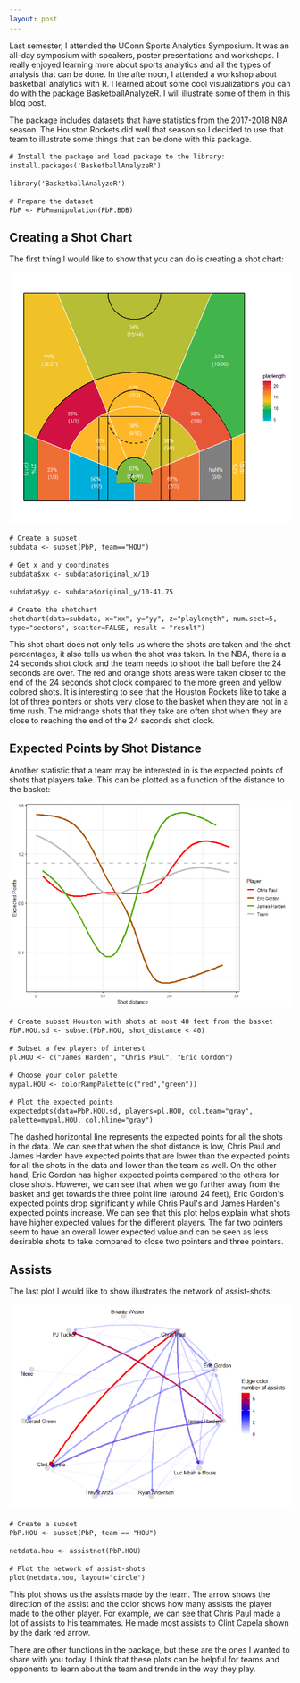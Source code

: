 ```yaml
---
layout: post
---
```


Last semester, I attended the UConn Sports Analytics Symposium. It was an all-day symposium with speakers, poster presentations and workshops. I really enjoyed learning more about sports analytics and all the types of analysis that can be done. In the afternoon, I attended a workshop about basketball analytics with R. I learned about some cool visualizations you can do with the package BasketballAnalyzeR. I will illustrate some of them in this blog post.

The package includes datasets that have statistics from the 2017-2018 NBA season. The Houston Rockets did well that season so I decided to use that team to illustrate some things that can be done with this package.

```
# Install the package and load package to the library:
install.packages('BasketballAnalyzeR')

library('BasketballAnalyzeR')

# Prepare the dataset
PbP <- PbPmanipulation(PbP.BDB) 
```

## Creating a Shot Chart

The first thing I would like to show that you can do is creating a shot chart:

![basketball1](/img/basketball1.png)

```
# Create a subset
subdata <- subset(PbP, team=="HOU")

# Get x and y coordinates
subdata$xx <- subdata$original_x/10

subdata$yy <- subdata$original_y/10-41.75

# Create the shotchart
shotchart(data=subdata, x="xx", y="yy", z="playlength", num.sect=5, type="sectors", scatter=FALSE, result = "result")
```

This shot chart does not only tells us where the shots are taken and the shot percentages, it also tells us when the shot was taken. In the NBA, there is a 24 seconds shot clock and the team needs to shoot the ball before the 24 seconds are over.  The red and orange shots areas were taken closer to the end of the 24 seconds shot clock compared to the more green and yellow colored shots. It is interesting to see that the Houston Rockets like to take a lot of three pointers or shots very close to the basket when they are not in a time rush. The midrange shots that they take are often shot when they are close to reaching the end of the 24 seconds shot clock.

## Expected Points by Shot Distance

Another statistic that a team may be interested in is the expected points of shots that players take. This can be plotted as a function of the distance to the basket:

![basketball2](/img/basketball2.png)

```
# Create subset Houston with shots at most 40 feet from the basket
PbP.HOU.sd <- subset(PbP.HOU, shot_distance < 40)

# Subset a few players of interest
pl.HOU <- c("James Harden", "Chris Paul", "Eric Gordon")

# Choose your color palette
mypal.HOU <- colorRampPalette(c("red","green"))

# Plot the expected points
expectedpts(data=PbP.HOU.sd, players=pl.HOU, col.team="gray", palette=mypal.HOU, col.hline="gray")
```

The dashed horizontal line represents the expected points for all the shots in the data. We can see that when the shot distance is low, Chris Paul and James Harden have expected points that are lower than the expected points for all the shots in the data and lower than the team as well. On the other hand, Eric Gordon has higher expected points compared to the others for close shots. However, we can see that when we go further away from the basket and get towards the three point line (around 24 feet), Eric Gordon's expected points drop significantly while Chris Paul's and James Harden's expected points increase. We can see that this plot helps explain what shots have higher expected values for the different players. The far two pointers seem to have an overall lower expected value and can be seen as less desirable shots to take compared to close two pointers and three pointers.

## Assists

The last plot I would like to show illustrates the network of assist-shots:

![basketball3](/img/basketball3.png)

```
# Create a subset
PbP.HOU <- subset(PbP, team == "HOU")

netdata.hou <- assistnet(PbP.HOU)

# Plot the network of assist-shots
plot(netdata.hou, layout="circle")
```

This plot shows us the assists made by the team. The arrow shows the direction of the assist and the color shows how many assists the player made to the other player. For example, we can see that Chris Paul made a lot of assists to his teammates. He made most assists to Clint Capela shown by the dark red arrow.

There are other functions in the package, but these are the ones I wanted to share with you today. I think that these plots can be helpful for teams and opponents to learn about the team and trends in the way they play.
